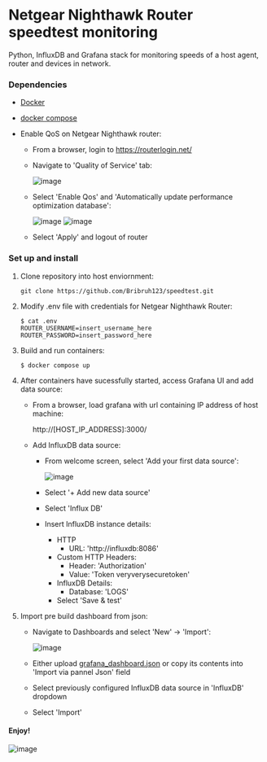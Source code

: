 # Netgear Nighthawk Router speedtest monitoring

Python, InfluxDB and Grafana stack for monitoring speeds of a host agent, router and devices in network. 

### Dependencies

- [Docker](https://docs.docker.com/engine/install/)

- [docker compose](https://docs.docker.com/compose/install/linux/)

- Enable QoS on Netgear Nighthawk router:
   - From a browser, login to https://routerlogin.net/
   - Navigate to 'Quality of Service' tab:
 
      ![image](https://github.com/Bribruh123/speedtest/assets/87781032/1db24253-bf86-42d2-b1e1-688e867fe106)

   - Select 'Enable Qos' and 'Automatically update performance optimization database':

     ![image](https://github.com/Bribruh123/speedtest/assets/87781032/21600324-26a9-4977-8352-b7df3858851b)
     ![image](https://github.com/Bribruh123/speedtest/assets/87781032/93769bd1-0d51-4b15-871e-bfd597a63c06)

   - Select 'Apply' and logout of router



### Set up and install

1) Clone repository into host enviornment:

   ```
   git clone https://github.com/Bribruh123/speedtest.git
   ```

3) Modify .env file with credentials for Netgear Nighthawk Router:

   ```
   $ cat .env
   ROUTER_USERNAME=insert_username_here
   ROUTER_PASSWORD=insert_password_here
   ```

4) Build and run containers:
   ```
   $ docker compose up
   ```

5) After containers have sucessfully started, access Grafana UI and add data source:

   - From a browser, load grafana with url containing IP address of host machine:

     http://[HOST_IP_ADDRESS]:3000/

   - Add InfluxDB data source:
     - From welcome screen, select 'Add your first data source':
    
       ![image](https://github.com/Bribruh123/speedtest/assets/87781032/6262db74-ac7b-46c3-919a-c1c455f80915)


     - Select '+ Add new data source'
     - Select 'Influx DB'
     - Insert InfluxDB instance details:
       - HTTP
         - URL: 'http://influxdb:8086'
       - Custom HTTP Headers:
         - Header: 'Authorization'
         - Value: 'Token veryverysecuretoken'
       - InfluxDB Details:
         - Database: 'LOGS'
       - Select 'Save & test'
6) Import pre build dashboard from json:
   - Navigate to Dashboards and select 'New' -> 'Import':
  
     ![image](https://github.com/Bribruh123/speedtest/assets/87781032/92626276-aab5-40fc-a753-cae308f62019)


   - Either upload [grafana_dashboard.json](https://github.com/Bribruh123/speedtest/blob/master/grafana_dashboard.json) or copy its contents into 'Import via pannel Json' field
   - Select previously configured InfluxDB data source in 'InfluxDB' dropdown
   - Select 'Import'

#### Enjoy!

![image](https://github.com/Bribruh123/speedtest/assets/87781032/3595edac-eec5-4bb3-a2ae-1827a84373f4)

